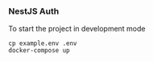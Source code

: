 ### NestJS Auth

To start the project in development mode
```
cp example.env .env
docker-compose up
```
